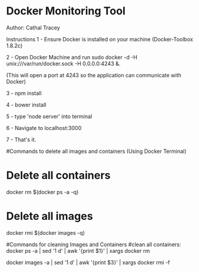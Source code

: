 # Docker Monitoring Tool

Author: Cathal Tracey

Instructions
1 - Ensure Docker is installed on your machine (Docker-Toolbox 1.8.2c)

2 - Open Docker Machine and run sudo docker -d -H unix:///var/run/docker.sock -H 0.0.0.0:4243 &. 

   (This will open a port at 4243 so the application can communicate with Docker)
                                                                                                
3 - npm install

4 - bower install

5 - type 'node server' into terminal

6 - Navigate to localhost:3000

7 - That's it.

#Commands to delete all images and containers (Using Docker Terminal)
# Delete all containers
docker rm $(docker ps -a -q)
# Delete all images
docker rmi $(docker images -q)

#Commands for cleaning Images and Containers
#clean all containers: 
docker ps -a | sed '1 d' | awk '{print $1}' | xargs docker rm

docker images -a | sed '1 d' | awk '{print $3}' | xargs docker rmi -f